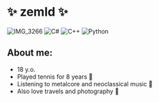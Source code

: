 # ✨ zemld ✨
![IMG_3266](https://github.com/Sunr1seColours/Sunr1seColours/assets/138494299/a73a4c6b-5a11-4ba0-ab8b-0b940dc7dba2)
![C#](https://img.shields.io/badge/c%23-%23239120.svg?style=for-the-badge&logo=csharp&logoColor=white)
![C++](https://img.shields.io/badge/c++-%2300599C.svg?style=for-the-badge&logo=c%2B%2B&logoColor=white)
![Python](https://img.shields.io/badge/python-3670A0?style=for-the-badge&logo=python&logoColor=ffdd54)



## About me:
* 18 y.o.
* Played tennis for 8 years 🎾
* Listening to metalcore and neoclassical music 🎹
* Also love travels and photography 🌅
